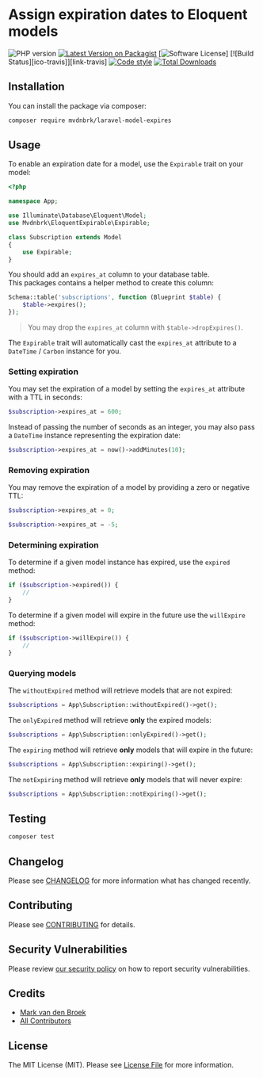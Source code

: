 # Assign expiration dates to Eloquent models

![PHP version][ico-php-version]
[![Latest Version on Packagist][ico-version]][link-packagist]
[![Software License][ico-license]]
[![Build Status][ico-travis]][link-travis]
[![Code style][ico-code-style]][link-code-style]
[![Total Downloads][ico-downloads]][link-downloads]

## Installation

You can install the package via composer:

```bash
composer require mvdnbrk/laravel-model-expires
```
## Usage

To enable an expiration date for a model, use the `Expirable` trait on your model:

```php
<?php

namespace App;

use Illuminate\Database\Eloquent\Model;
use Mvdnbrk\EloquentExpirable\Expirable;

class Subscription extends Model
{
    use Expirable;
}
```

You should add an `expires_at` column to your database table.  
This packages contains a helper method to create this column:

```php
Schema::table('subscriptions', function (Blueprint $table) {
    $table->expires();
});
```

> You may drop the `expires_at` column with `$table->dropExpires()`.

The `Expirable` trait will automatically cast the `expires_at` attribute to a `DateTime` / `Carbon` instance for you.

### Setting expiration

You may set the expiration of a model by setting the `expires_at` attribute with a TTL in seconds:

```php
$subscription->expires_at = 600;
```

Instead of passing the number of seconds as an integer, you may also pass a `DateTime` instance representing the expiration date:

```php
$subscription->expires_at = now()->addMinutes(10);
```

### Removing expiration

You may remove the expiration of a model by providing a zero or negative TTL:

```php
$subscription->expires_at = 0;

$subscription->expires_at = -5;
```

### Determining expiration

To determine if a given model instance has expired, use the `expired` method:

```php
if ($subscription->expired()) {
    //
}
```

To determine if a given model will expire in the future use the `willExpire` method:

```php
if ($subscription->willExpire()) {
    //
}
```

### Querying models

The `withoutExpired` method will retrieve models that are not expired:

```php
$subscriptions = App\Subscription::withoutExpired()->get();
```

The `onlyExpired` method will retrieve **only** the expired models:

```php
$subscriptions = App\Subscription::onlyExpired()->get();
```

The `expiring` method will retrieve **only** models that will expire in the future:

```php
$subscriptions = App\Subscription::expiring()->get();
```

The `notExpiring` method will retrieve **only** models that will never expire:

```php
$subscriptions = App\Subscription::notExpiring()->get();
```

## Testing

``` bash
composer test
```
## Changelog

Please see [CHANGELOG](CHANGELOG.md) for more information what has changed recently.

## Contributing

Please see [CONTRIBUTING](.github/CONTRIBUTING.md) for details.

## Security Vulnerabilities

Please review [our security policy](../../security/policy) on how to report security vulnerabilities.

## Credits

- [Mark van den Broek][link-author]
- [All Contributors][link-contributors]

## License

The MIT License (MIT). Please see [License File](LICENSE.md) for more information.

[ico-php-version]: https://img.shields.io/packagist/php-v/mvdnbrk/gtin?style=flat-square
[ico-version]: https://img.shields.io/packagist/v/mvdnbrk/laravel-model-expires.svg?style=flat-square
[ico-license]: https://img.shields.io/badge/license-MIT-brightgreen.svg?style=flat-square
[ico-tests]: https://img.shields.io/travis/mvdnbrk/laravel-model-expires/master.svg?style=flat-square
[ico-code-style]: https://styleci.io/repos/220024174/shield?branch=main
[ico-downloads]: https://img.shields.io/packagist/dt/mvdnbrk/laravel-model-expires.svg?style=flat-square

[link-packagist]: https://packagist.org/packages/mvdnbrk/laravel-model-expires
[link-tests]: https://travis-ci.org/mvdnbrk/laravel-model-expires
[link-code-style]: https://styleci.io/repos/220024174
[link-downloads]: https://packagist.org/packages/mvdnbrk/laravel-model-expires
[link-author]: https://github.com/mvdnbrk
[link-contributors]: ../../contributors
